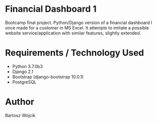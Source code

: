 # Financial Dashboard 1
Bootcamp final project. Python/Django version of a financial dashboard I once made for a customer in MS Excel. It attempts to imitate a possible website service/application with similar features, slightly extended.

# Requirements / Technology Used
* Python 3.7.0b3
* Django 2.1
* Bootstrap (django-bootstrap 10.0.1)
* PostgreSQL

# Author
Bartosz Wójcik
